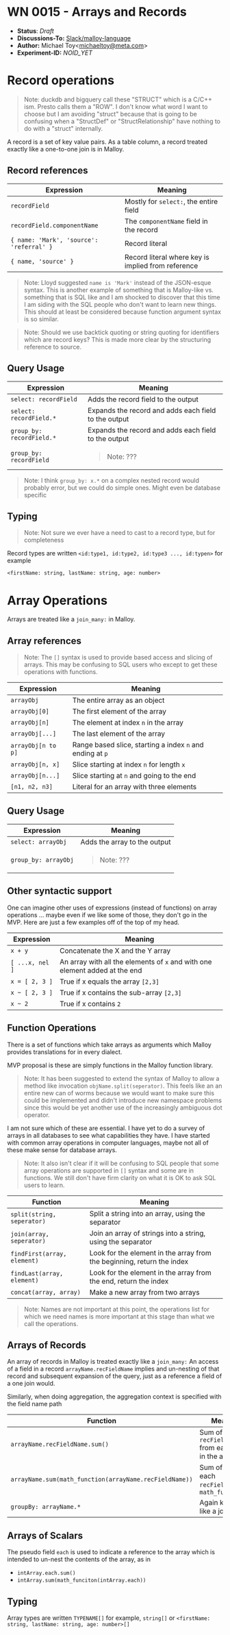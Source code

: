 # WN 0015 - Arrays and Records

- **Status**: *Draft*
- **Discussions-To:**  [Slack/malloy-language](https://malloy-community.slack.com/archives/C06JR0C23RB/p1722981665815069)
- **Author:** Michael Toy\<michaeltoy@meta.com>
- **Experiment-ID:** _NOID_YET_

# Record operations

> Note: duckdb and bigquery call these "STRUCT" which is a C/C++ ism. Presto calls them a "ROW". I don't know what word I want to choose but I am avoiding "struct" because that is going to be confusing when a "StructDef" or "StructRelationship" have  nothing to do with a "struct" internally.

A record is a set of key value pairs. As a table column, a record treated exactly like a one-to-one join is in Malloy.

## Record references

| Expression | Meaning |
| --- | --- |
| `recordField` | Mostly for `select:`, the entire field |
| `recordField.componentName` | The `componentName` field in the record |
| `{ name: 'Mark', 'source': 'referral' }` | Record literal |
| `{ name, 'source' }` | Record literal where key is implied from reference |

> Note: Lloyd suggested `name is 'Mark'` instead of the JSON-esque syntax. This is another example of something that is Malloy-like vs. something that is SQL like and I am shocked to discover that this time I am siding with the SQL people who don't want to learn new things. This should at least be considered because function argument syntax is so similar.

> Note: Should we use backtick quoting or string quoting for identifiers which are record keys? This is made more clear by the structuring reference to source.

## Query Usage

| Expression | Meaning |
| --- | --- |
| `select: recordField` | Adds the record field to the output |
| `select: recordField.*` | Expands the record and adds each field to the output |
| `group_by: recordField.*` | Expands the record and adds each field to the output |
| `group_by: recordField` | <blockquote>Note: ???</blockquote> |

> Note: I think `group_by: x.*` on a complex nested record would probably error, but we could do simple ones. Might even be database specific

## Typing

> Note: Not sure we ever have a need to cast to a record type, but for completeness

Record types are written `<id:type1, id:type2, id:type3 ..., id:typen>` for example

    <firstName: string, lastName: string, age: number>

# Array Operations

Arrays are treated like a `join_many:` in Malloy.

## Array references

> Note: The `[]` syntax is used to provide based access and slicing of arrays. This may be confusing to SQL users who except to get these operations with functions.

| Expression | Meaning |
| --- | --- |
| `arrayObj` | The entire array as an object |
| `arrayObj[0]` | The first element of the array |
| `arrayObj[n]` | The element at index `n` in the array |
| `arrayObj[...]` | The last element of the array |
| `arrayObj[n to p]` | Range based slice, starting a index `n` and ending at `p` |
| `arrayObj[n, x]` | Slice starting at index `n` for length `x` |
| `arrayObj[n...]` | Slice starting at `n` and going to the end |
| `[n1, n2, n3]` | Literal for an array with three elements |

## Query Usage

| Expression | Meaning |
| --- | --- |
| `select: arrayObj` | Adds the array to the output |
| `group_by: arrayObj` | <blockquote>Note: ???<blockquote> |

## Other syntactic support

One can imagine other uses of expressions (instead of functions) on array operations ...
maybe even if we like some of those, they don't go in the MVP. Here are just a few
examples off of the top of my head.

| Expression | Meaning |
| --- | --- |
| `x + y` | Concatenate the X and the Y array |
| `[ ...x, nel ]` | An array with all the elements of `x` and with one element added at the end |
| `x = [ 2, 3 ]` | True if x equals the array `[2,3]` |
| `x ~ [ 2, 3 ]` | True if x contains the sub-array `[2,3]` |
| `x ~ 2` | True if x contains `2` |


## Function Operations

There is a set of functions which take arrays as arguments which Malloy provides
translations for in every dialect.

MVP proposal is these are simply functions in the Malloy function library.

> Note: It has been suggested to extend the syntax of Malloy to allow a
> method like invocation `objName.split(seperator)`. This feels like
> an an entire new can of worms because we would want to make sure
> this could be implemented and didn't introduce new namespace problems
> since this would be yet another use of the increasingly ambiguous
> dot operator.

I am not sure which of these are essential. I have yet to do a survey of arrays
in all databases to see what capabilities they have. I have started with common
array operations in computer languages, maybe not all of these make sense
for database arrays.

> Note: It also isn't clear if it will be confusing to SQL people that some array
> operations are supported in `[]` syntax and some are in functions. We still
> don't have firm clarity on what it is OK to ask SQL users to learn.

| Function | Meaning |
| --- | --- |
| `split(string, seperator)` | Split a string into an array, using the separator |
| `join(array, seperator)` | Join an array of strings into a string, using the separator |
| `findFirst(array, element)` | Look for the element in the array from the beginning, return the index |
| `findLast(array, element)` | Look for the element in the array from the end, return the index |
| `concat(array, array)` | Make a new array from two arrays |

> Note: Names are not important at this point, the operations list for which we need
> names is more important at this stage than what we call the operations.


## Arrays of Records

An array of records in Malloy is treated exactly like a `join_many:` An access of a field
in a record `arrayName.recFieldName` implies and un-nesting of that record and subsequent
expansion of the query, just as a reference a field of a one join would.

Similarly, when doing aggregation, the aggregation context is specified with the
field name path

| Function | Meaning |
| --- | --- |
| `arrayName.recFieldName.sum()` | Sum of all the `recFieldName` from each entry in the array |
| `arrayName.sum(math_function(arrayName.recFieldName))` | Sum of passing each `recFieldName` to `math_function()` |
| `groupBy: arrayName.*` | Again kind of a like a join |


## Arrays of Scalars

The pseudo field `each` is used to indicate a reference to the array which is intended to
un-nest the contents of the array, as in
* `intArray.each.sum()`
* `intArray.sum(math_funciton(intArray.each))`

## Typing

Array types are written `TYPENAME[]` for example, `string[]` or `<firstName: string, lastName: string, age: number>[]`